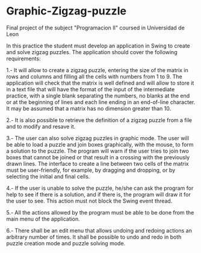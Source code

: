 # Graphic-Zigzag-puzzle
Final project of the subject "Programacion II" coursed in Universidad de Leon

In this practice the student must develop an application in Swing to create and solve zigzag puzzles. The application should cover the following requirements:

1.- It will allow to create a zigzag puzzle, entering the size of the matrix in rows and columns and filling all the cells with numbers from 1 to 9. The application will check that the matrix is well defined and will allow to store it in a text file that will have the format of the input of the intermediate practice, with a single blank separating the numbers, no blanks at the end or at the beginning of lines and each line ending in an end-of-line character. It may be assumed that a matrix has no dimension greater than 10.

2.- It is also possible to retrieve the definition of a zigzag puzzle from a file and to modify and resave it.

3.- The user can also solve zigzag puzzles in graphic mode. The user will be able to load a puzzle and join boxes graphically, with the mouse, to form a solution to the puzzle. The program will warn if the user tries to join two boxes that cannot be joined or that result in a crossing with the previously drawn lines. The interface to create a line between two cells of the matrix must be user-friendly, for example, by dragging and dropping, or by selecting the initial and final cells.

4.- If the user is unable to solve the puzzle, he/she can ask the program for help to see if there is a solution, and if there is, the program will draw it for the user to see. This action must not block the Swing event thread.

5.- All the actions allowed by the program must be able to be done from the main menu of the application.

6.- There shall be an edit menu that allows undoing and redoing actions an arbitrary number of times. It shall be possible to undo and redo in both puzzle creation mode and puzzle solving mode.
